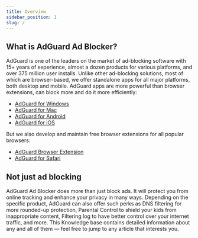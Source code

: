 ```yaml
---
title: Overview
sidebar_position: 1
slug: /
---
```


## What is AdGuard Ad Blocker?

AdGuard is one of the leaders on the market of ad-blocking software with 15+ years of experience, almost a dozen products for various platforms, and over 375 million user installs. Unlike other ad-blocking solutions, most of which are browser-based, we offer standalone apps for all major platforms, both desktop and mobile. AdGuard apps are more powerful than browser extensions, can block more and do it more efficiently:

- [AdGuard for Windows](/adguard-for-windows/features/home-screen)
- [AdGuard for Mac](/adguard-for-mac/features/main)
- [AdGuard for Android](/adguard-for-android/features/protection/ad-blocking)
- [AdGuard for iOS](/adguard-for-ios/features/safari-protection)

But we also develop and maintain free browser extensions for all popular browsers:

- [AdGuard Browser Extension](/adguard-browser-extension/features/filters)
- [AdGuard for Safari](/adguard-for-safari/features/general)

## Not just ad blocking

AdGuard Ad Blocker does more than just block ads. It will protect you from online tracking and enhance your privacy in many ways. Depending on the specific product, AdGuard can also offer such perks as DNS filtering for more rounded-up protection, Parental Control to shield your kids from inappropriate content, Filtering log to have better control over your internet traffic, and more. This Knowledge base contains detailed information about any and all of them — feel free to jump to any article that interests you.
